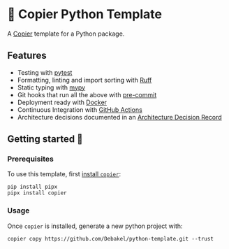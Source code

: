 # 🍪 Copier Python Template

A [Copier](https://copier.readthedocs.io/en/stable/)  template for a Python package.

## Features
- Testing with [pytest](https://docs.pytest.org/en/latest/)
- Formatting, linting and import sorting with [Ruff](https://docs.astral.sh/ruff/)
- Static typing with [mypy](http://mypy-lang.org/)
- Git hooks that run all the above with [pre-commit](https://pre-commit.com/)
- Deployment ready with [Docker](https://docker.com/)
- Continuous Integration with [GitHub Actions](https://github.com/features/actions)
- Architecture decisions documented in an [Architecture Decision Record](https://thinkrelevance.com/blog/2011/11/15/documenting-architecture-decisions)


## Getting started 🚀
### Prerequisites
To use this template, first [install `copier`](https://github.com/copier-org/copier?tab=readme-ov-file#installation):
```
pip install pipx
pipx install copier
```

### Usage
Once `copier` is installed, generate a new python project with:


```
copier copy https://github.com/Debakel/python-template.git --trust
```

